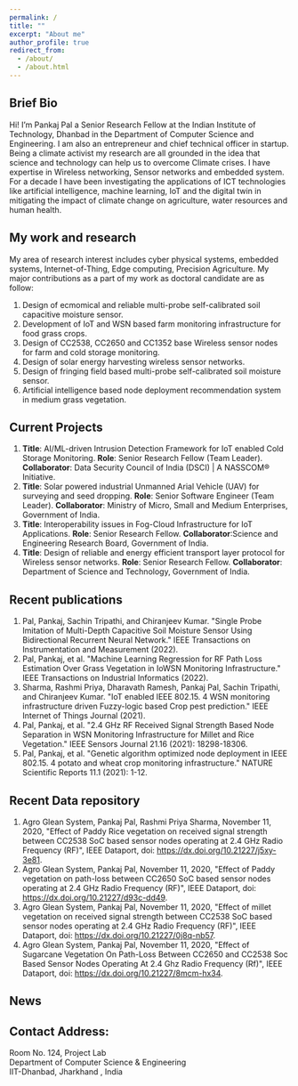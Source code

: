 ```yaml
---
permalink: /
title: ""
excerpt: "About me"
author_profile: true
redirect_from: 
  - /about/
  - /about.html
---
```


## Brief Bio
Hi! I’m Pankaj Pal a Senior Research Fellow at the Indian Institute of Technology, Dhanbad in the Department of Computer Science and Engineering. 
I am also an entrepreneur and chief technical officer in startup. 
Being a climate activist my research are all grounded in the idea that science and technology can help us to overcome Climate crises. I have expertise in Wireless networking, Sensor networks and embedded system. For a decade I have been investigating the applications of ICT technologies like artificial intelligence, machine learning, IoT and the digital twin in mitigating the impact of climate change on agriculture, water resources and human health.



## My work and research
My area of research interest includes cyber physical systems, embedded systems, Internet-of-Thing, Edge computing,
Precision Agriculture. My major contributions as a part of my work as doctoral candidate are as follow:
1. Design of ecmomical and reliable multi-probe self-calibrated soil capacitive moisture sensor.
2. Development of IoT and WSN based farm monitoring infrastructure for food grass crops.
2. Design of CC2538, CC2650 and CC1352 base Wireless sensor nodes for farm and cold storage monitoring.
3. Design of solar energy harvesting wireless sensor networks.
4. Design of fringing field based multi-probe self-calibrated soil moisture sensor.
5. Artificial intelligence based node deployment recommendation system in medium grass vegetation.

## Current Projects
1. **Title**: AI/ML-driven Intrusion Detection Framework for IoT enabled Cold Storage Monitoring.
**Role**: Senior Research Fellow (Team Leader).
**Collaborator**: Data Security Council of India (DSCI) | A NASSCOM® Initiative.
2. **Title**: Solar powered industrial Unmanned Arial Vehicle (UAV) for surveying and seed dropping.
**Role**: Senior Software Engineer (Team Leader).
**Collaborator**: Ministry of Micro, Small and Medium Enterprises, Government of India.
3. **Title**: Interoperability issues in Fog-Cloud Infrastructure for IoT Applications.
**Role**: Senior Research Fellow.
**Collaborator**:Science and Engineering Research Board, Government of India.
4. **Title**: Design of reliable and energy efficient transport layer protocol for Wireless sensor networks.
**Role**: Senior Research Fellow.
**Collaborator**: Department of Science and Technology, Government of India.

## Recent publications
1. Pal, Pankaj, Sachin Tripathi, and Chiranjeev Kumar. "Single Probe Imitation of Multi-Depth Capacitive Soil Moisture Sensor Using Bidirectional Recurrent Neural Network." IEEE Transactions on Instrumentation and Measurement (2022).
2. Pal, Pankaj, et al. "Machine Learning Regression for RF Path Loss Estimation Over Grass Vegetation in IoWSN Monitoring Infrastructure." IEEE Transactions on Industrial Informatics (2022).
3. Sharma, Rashmi Priya, Dharavath Ramesh, Pankaj Pal, Sachin Tripathi, and Chiranjeev Kumar. "IoT enabled IEEE 802.15. 4 WSN monitoring infrastructure driven Fuzzy-logic based Crop pest prediction." IEEE Internet of Things Journal (2021).
4. Pal, Pankaj, et al. "2.4 GHz RF Received Signal Strength Based Node Separation in WSN Monitoring Infrastructure for Millet and Rice Vegetation." IEEE Sensors Journal 21.16 (2021): 18298-18306.
5. Pal, Pankaj, et al. "Genetic algorithm optimized node deployment in IEEE 802.15. 4 potato and wheat crop monitoring infrastructure." NATURE Scientific Reports 11.1 (2021): 1-12.

## Recent Data repository
1. Agro Glean System, Pankaj Pal, Rashmi Priya Sharma, November 11, 2020, "Effect of Paddy Rice vegetation on received signal strength between CC2538 SoC based sensor nodes operating at 2.4 GHz Radio Frequency (RF)", IEEE Dataport, doi: https://dx.doi.org/10.21227/j5xy-3e81.
2. Agro Glean System, Pankaj Pal, November 11, 2020, "Effect of Paddy vegetation on path-loss between CC2650 SoC based sensor nodes operating at 2.4 GHz Radio Frequency (RF)", IEEE Dataport, doi: https://dx.doi.org/10.21227/d93c-dd49.
3. Agro Glean System, Pankaj Pal, November 11, 2020, "Effect of millet vegetation on received signal strength between CC2538 SoC based sensor nodes operating at 2.4 GHz Radio Frequency (RF)", IEEE Dataport, doi: https://dx.doi.org/10.21227/0j8q-nb57.
4. Agro Glean System, Pankaj Pal, November 11, 2020, "Effect of Sugarcane Vegetation On Path-Loss Between CC2650 and CC2538 Soc Based Sensor Nodes Operating At 2.4 Ghz Radio Frequency (Rf)", IEEE Dataport, doi: https://dx.doi.org/10.21227/8mcm-hx34.


## News


## Contact Address:
Room No. 124, Project Lab\
Department of Computer Science & Engineering\
IIT-Dhanbad, Jharkhand , India


